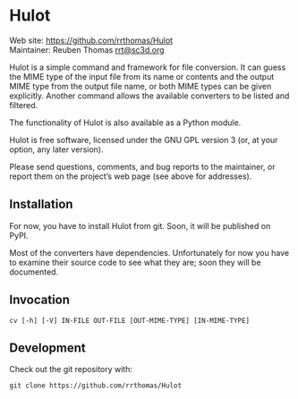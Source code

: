 # Hulot

Web site: https://github.com/rrthomas/Hulot  
Maintainer: Reuben Thomas <rrt@sc3d.org>  

Hulot is a simple command and framework for file conversion. It can guess
the MIME type of the input file from its name or contents and the output
MIME type from the output file name, or both MIME types can be given
explicitly. Another command allows the available converters to be listed and
filtered.

The functionality of Hulot is also available as a Python module.

Hulot is free software, licensed under the GNU GPL version 3 (or, at your
option, any later version).

Please send questions, comments, and bug reports to the maintainer, or
report them on the project’s web page (see above for addresses).


## Installation

For now, you have to install Hulot from git. Soon, it will be published on PyPI.

Most of the converters have dependencies. Unfortunately for now you have to
examine their source code to see what they are; soon they will be
documented.


## Invocation

```
cv [-h] [-V] IN-FILE OUT-FILE [OUT-MIME-TYPE] [IN-MIME-TYPE]
```


## Development

Check out the git repository with:

```
git clone https://github.com/rrthomas/Hulot
```
